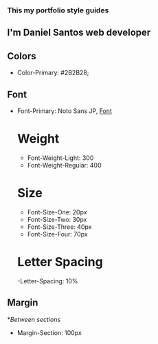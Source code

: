 ### This my portfolio style guides

## I'm Daniel Santos web developer

## Colors

- Color-Primary: #2B2B28;

## Font

- Font-Primary: Noto Sans JP, [Font](https://fonts.google.com/specimen/Noto+Sans+JP?query=Noto+Sans)
  # Weight

  - Font-Weight-Light: 300
  - Font-Weight-Regular: 400

  # Size

  - Font-Size-One: 20px
  - Font-Size-Two: 30px
  - Font-Size-Three: 40px
  - Font-Size-Four: 70px

  # Letter Spacing

  -Letter-Spacing: 10%

## Margin


**Between sections*

- Margin-Section: 100px




